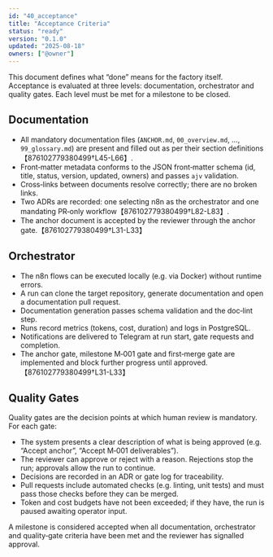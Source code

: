 ```yaml
---
id: "40_acceptance"
title: "Acceptance Criteria"
status: "ready"
version: "0.1.0"
updated: "2025-08-18"
owners: ["@owner"]
---
```


This document defines what “done” means for the factory itself.  
Acceptance is evaluated at three levels: documentation, orchestrator and quality gates. Each level must be met for a milestone to be closed.

## Documentation

* All mandatory documentation files (`ANCHOR.md`, `00_overview.md`, …, `99_glossary.md`) are present and filled out as per their section definitions【876102779380499†L45-L66】.
* Front‑matter metadata conforms to the JSON front‑matter schema (id, title, status, version, updated, owners) and passes `ajv` validation.
* Cross‑links between documents resolve correctly; there are no broken links.
* Two ADRs are recorded: one selecting n8n as the orchestrator and one mandating PR‑only workflow【876102779380499†L82-L83】.
* The anchor document is accepted by the reviewer through the anchor gate.【876102779380499†L31-L33】

## Orchestrator

* The n8n flows can be executed locally (e.g. via Docker) without runtime errors.
* A run can clone the target repository, generate documentation and open a documentation pull request.
* Documentation generation passes schema validation and the doc‑lint step.
* Runs record metrics (tokens, cost, duration) and logs in PostgreSQL.
* Notifications are delivered to Telegram at run start, gate requests and completion.
* The anchor gate, milestone M‑001 gate and first‑merge gate are implemented and block further progress until approved.【876102779380499†L31-L33】

## Quality Gates

Quality gates are the decision points at which human review is mandatory. For each gate:

* The system presents a clear description of what is being approved (e.g. “Accept anchor”, “Accept M‑001 deliverables”).
* The reviewer can approve or reject with a reason. Rejections stop the run; approvals allow the run to continue.
* Decisions are recorded in an ADR or gate log for traceability.
* Pull requests include automated checks (e.g. linting, unit tests) and must pass those checks before they can be merged.
* Token and cost budgets have not been exceeded; if they have, the run is paused awaiting operator input.

A milestone is considered accepted when all documentation, orchestrator and quality‑gate criteria have been met and the reviewer has signalled approval.